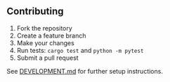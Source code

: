 ## Contributing

1. Fork the repository
2. Create a feature branch
3. Make your changes
4. Run tests: `cargo test` and `python -m pytest`
5. Submit a pull request

See [DEVELOPMENT.md](DEVELOPMENT.md) for further setup instructions.

